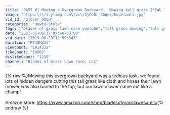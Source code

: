 ```yaml
---
title: "PART #1 Mowing a Overgrown Backyard | Mowing tall grass (REAL TIME & SOUNDS)"
image: "https:\/\/i.ytimg.com\/vi\/2jCC6r_GQqw\/hqdefault.jpg"
vid_id: "2jCC6r_GQqw"
categories: "Howto-Style"
tags: ["blades of grass lawn care youtube","tall grass mowing","tall grass cutting"]
date: "2021-06-06T17:09:40+03:00"
vid_date: "2019-06-23T12:59:04Z"
duration: "PT39M33S"
viewcount: "1914332"
likeCount: "10962"
dislikeCount: "1239"
channel: "Blades of Grass Lawn Care, LLC"
---
```

{% raw %}Mowing this overgrown backyard was a tedious task, we found lots of hidden dangers cutting this tall grass like cloth and hoses their lawn mower was also buried to the top, but our lawn mower came out like a champ!<br /><br />Amazon store: <a rel="nofollow" target="blank" href="https://www.amazon.com/shop/bladesofgrasslawncarellc">https://www.amazon.com/shop/bladesofgrasslawncarellc</a>{% endraw %}
